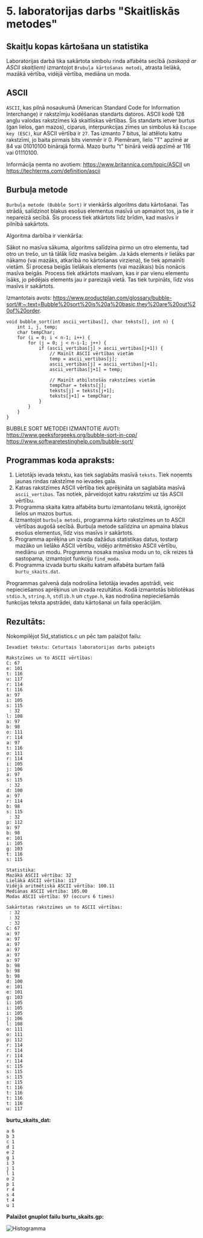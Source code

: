 # 5. laboratorijas darbs "Skaitliskās metodes"
## Skaitļu kopas kārtošana un statistika
Laboratorijas darbā tika sakārtota simbolu rinda alfabēta secībā *(saskaņā ar ASCII skaitļiem)* izmantojot `Brubuļa kārtošanas metodi`, atrasta lielākā, mazākā vērtība, vidējā vērtība, mediāna un moda.

## ASCII

`ASCII`, kas pilnā nosaukumā (American Standard Code for Information Interchange) ir rakstzīmju kodēšanas standarts datoros. ASCII kodē 128 angļu valodas rakstzīmes kā skaitliskas vērtības. Šis standarts ietver burtus (gan lielos, gan mazos), ciparus, interpunkcijas zīmes un simbolus kā `Escape key (ESC)`, kur ASCII vērtība ir `27`. Tas izmanto 7 bitus, lai attēlotu katru rakstzīmi, jo baita pirmais bits vienmēr ir 0. Piemēram, lielo "T" apzīmē ar 84 vai 01010100 binārajā formā. Mazo burtu "t" binārā veidā apzīmē ar 116 vai 01110100.

Informācija ņemta no avotiem: https://www.britannica.com/topic/ASCII un https://techterms.com/definition/ascii

## Burbuļa metode

`Burbuļa metode (Bubble Sort)` ir vienkāršs algoritms datu kārtošanai. Tas strādā, salīdzinot blakus esošus elementus masīvā un apmainot tos, ja tie ir nepareizā secībā. Šis process tiek atkārtots līdz brīdim, kad masīvs ir pilnībā sakārtots.

Algoritma darbība ir vienkārša:

Sākot no masīva sākuma, algoritms salīdzina pirmo un otro elementu, tad otro un trešo, un tā tālāk līdz masīva beigām.
Ja kāds elements ir lielāks par nākamo (vai mazāks, atkarībā no kārtošanas virziena), tie tiek apmainīti vietām.
Šī procesa beigās lielākais elements (vai mazākais) būs nonācis masīva beigās.
Process tiek atkārtots masīvam, kas ir par vienu elementu īsāks, jo pēdējais elements jau ir pareizajā vietā.
Tas tiek turpināts, līdz viss masīvs ir sakārtots.

Izmantotais avots: https://www.productplan.com/glossary/bubble-sort/#:~:text=Bubble%20sort%20is%20a%20basic,they%20are%20out%20of%20order.

```shell
void bubble_sort(int ascii_vertibas[], char teksts[], int n) {
    int i, j, temp;
    char tempChar;
    for (i = 0; i < n-1; i++) {
        for (j = 0; j < n-i-1; j++) {
            if (ascii_vertibas[j] > ascii_vertibas[j+1]) {
                // Mainīt ASCII vērtības vietām
                temp = ascii_vertibas[j];
                ascii_vertibas[j] = ascii_vertibas[j+1];
                ascii_vertibas[j+1] = temp;

                // Mainīt atbilstošās rakstzīmes vietām
                tempChar = teksts[j];
                teksts[j] = teksts[j+1];
                teksts[j+1] = tempChar;
            }
        }
    }
}
```
BUBBLE SORT METODEI IZMANTOTIE AVOTI:
https://www.geeksforgeeks.org/bubble-sort-in-cpp/
https://www.softwaretestinghelp.com/bubble-sort/

## Programmas koda apraksts:

1. Lietotājs ievada tekstu, kas tiek saglabāts masīvā `teksts`. Tiek noņemts jaunas rindas rakstzīme no ievades gala.
2. Katras rakstzīmes ASCII vērtība tiek aprēķināta un saglabāta masīvā `ascii_vertibas`. Tas notiek, pārveidojot katru rakstzīmi uz tās ASCII vērtību.
3. Programma skaita katra alfabēta burtu izmantošanu tekstā, ignorējot lielos un mazos burtus.
4. Izmantojot `burbuļa metodi`, programma kārto rakstzīmes un to ASCII vērtības augošā secībā. Burbuļa metode salīdzina un apmaina blakus esošus elementus, līdz viss masīvs ir sakārtots.
5. Programma aprēķina un izvada dažādus statistikas datus, tostarp mazāko un lielāko ASCII vērtību, vidējo aritmētisko ASCII vērtību, mediānu un modu.
   Programma nosaka masīva modu un to, cik reizes tā sastopama, izmantojot funkciju `find_moda`.
6. Programma izvada burtu skaitu katram alfabēta burtam failā `burtu_skaits.dat`.

Programmas galvenā daļa nodrošina lietotāja ievades apstrādi, veic nepieciešamos aprēķinus un izvada rezultātus. Kodā izmantotās bibliotēkas `stdio.h`, `string.h`, `stdlib.h` un `ctype.h`, kas nodrošina nepieciešamās funkcijas teksta apstrādei, datu kārtošanai un faila operācijām.

## Rezultāts:
Nokompilējot 5ld_statistics.c un pēc tam palaižot failu:
```shell
Ievadiet tekstu: Ceturtais laboratorijas darbs pabeigts

Rakstzīmes un to ASCII vērtības:
C: 67
e: 101
t: 116
u: 117
r: 114
t: 116
a: 97
i: 105
s: 115
 : 32
l: 108
a: 97
b: 98
o: 111
r: 114
a: 97
t: 116
o: 111
r: 114
i: 105
j: 106
a: 97
s: 115
 : 32
d: 100
a: 97
r: 114
b: 98
s: 115
 : 32
p: 112
a: 97
b: 98
e: 101
i: 105
g: 103
t: 116
s: 115

Statistika:
Mazākā ASCII vērtība: 32
Lielākā ASCII vērtība: 117
Vidējā aritmētiskā ASCII vērtība: 100.11
Mediānas ASCII vērtība: 105.00
Modas ASCII vērtība: 97 (occurs 6 times)

Sakārtotas rakstzīmes un to ASCII vērtības:
 : 32
 : 32
 : 32
C: 67
a: 97
a: 97
a: 97
a: 97
a: 97
a: 97
b: 98
b: 98
b: 98
d: 100
e: 101
e: 101
g: 103
i: 105
i: 105
i: 105
j: 106
l: 108
o: 111
o: 111
p: 112
r: 114
r: 114
r: 114
r: 114
s: 115
s: 115
s: 115
s: 115
t: 116
t: 116
t: 116
t: 116
u: 117
```
**burtu_skaits_dat:**
```shell
a 6
b 3
c 1
d 1
e 2
g 1
i 3
j 1
l 1
o 2
p 1
r 4
s 4
t 4
u 1
```
**Palaižot gnuplot failu burtu_skaits.gp:**

![Histogramma](burtu_histogramma.png)





























